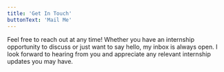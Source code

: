 ```yaml
---
title: 'Get In Touch'
buttonText: 'Mail Me'
---
```


Feel free to reach out at any time! Whether you have an internship opportunity to discuss or just want to say hello, my inbox is always open. I look forward to hearing from you and appreciate any relevant internship updates you may have.
